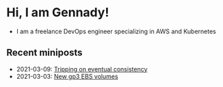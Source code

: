# Hi, I am Gennady!

- I am a freelance DevOps engineer specializing in AWS and Kubernetes

## Recent miniposts

- 2021-03-09: [Tripping on eventual consistency](./miniposts/2021/2021-03-09/tripping-on-eventual-consistency.md)
- 2021-03-03: [New gp3 EBS volumes](./miniposts/2021/2021-03-03/new-gp3-ebs-volumes.md)
